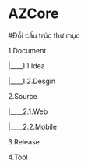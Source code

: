# AZCore

#Đổi cấu trúc thư mục

1.Document

|____1.1.Idea

|____1.2.Desgin

2.Source

|____2.1.Web

|____2.2.Mobile

3.Release

4.Tool
